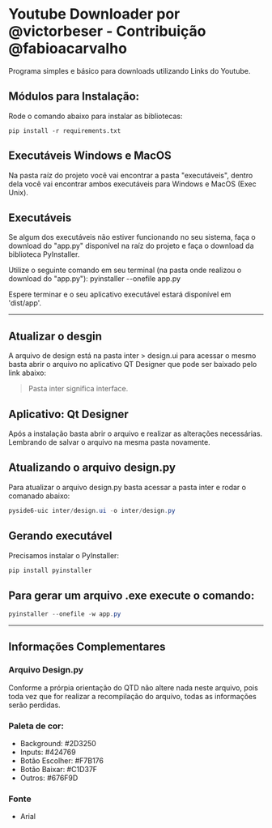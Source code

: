 # Youtube Downloader por @victorbeser - Contribuição @fabioacarvalho

Programa simples e básico para downloads utilizando Links do Youtube.

<h2>Módulos para Instalação:</h2>

Rode o comando abaixo para instalar as bibliotecas:

```powershel
pip install -r requirements.txt
```

<h2>Executáveis Windows e MacOS</h2>

Na pasta raíz do projeto você vai encontrar a pasta "executáveis", dentro dela você vai encontrar ambos executáveis para Windows e MacOS (Exec Unix).


<h2>Executáveis</h2>

Se algum dos executáveis não estiver funcionando no seu sistema, faça o download do "app.py" disponível na raíz do projeto e faça o download da biblioteca PyInstaller.

Utilize o seguinte comando em seu terminal (na pasta onde realizou o download do "app.py"): pyinstaller --onefile app.py

Espere terminar e o seu aplicativo executável estará disponível em 'dist/app'.

---

## Atualizar o desgin

A arquivo de design está na pasta inter > design.ui para acessar o mesmo basta abrir o arquivo no aplicativo QT Designer que pode ser baixado pelo link abaixo:

> Pasta inter significa interface.

## Aplicativo: Qt Designer
Após a instalação basta abrir o arquivo e realizar as alterações necessárias. Lembrando de salvar o arquivo na mesma pasta novamente.

## Atualizando o arquivo design.py
Para atualizar o arquivo design.py basta acessar a pasta inter e rodar o comanado abaixo:

```powershell
pyside6-uic inter/design.ui -o inter/design.py
```

## Gerando executável

Precisamos instalar o PyInstaller:

```powershell
pip install pyinstaller
```

## Para gerar um arquivo .exe execute o comando:

```powershell
pyinstaller --onefile -w app.py
```

---

## Informações Complementares

### Arquivo Design.py

Conforme a prórpia orientação do QTD não altere nada neste arquivo, pois toda vez que for realizar a recompilação do arquivo, todas as informações serão perdidas.

### Paleta de cor:

- Background: #2D3250
- Inputs: #424769
- Botão Escolher: #F7B176
- Botão Baixar: #C1D37F
- Outros: #676F9D

### Fonte

- Arial